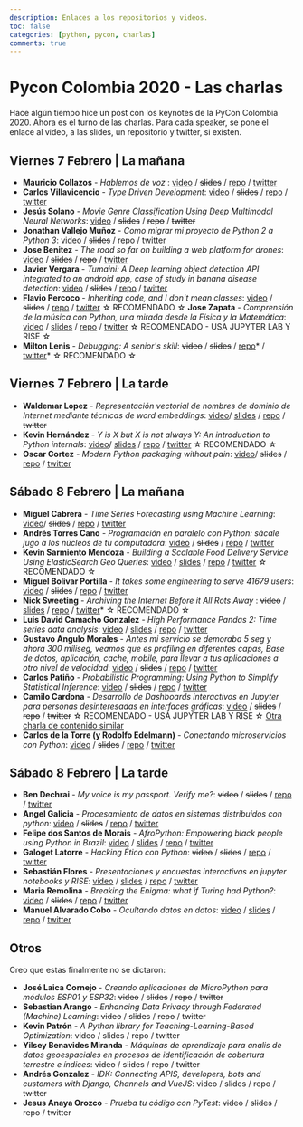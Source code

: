 ```yaml
---
description: Enlaces a los repositorios y videos.
toc: false
categories: [python, pycon, charlas]
comments: true
---
```

# Pycon Colombia 2020 - Las charlas

Hace algún tiempo hice un post con los keynotes de la PyCon Colombia 2020. Ahora es el turno de las charlas. Para cada speaker, se pone el enlace al video, a las slides, un repositorio y twitter, si existen.

## Viernes 7 Febrero | La mañana

* **Mauricio Collazos** - _Hablemos de voz_ : [video](https://www.youtube.com/watch?v=jF3aWWhXnEI) / <strike>slides</strike> / [repo](https://github.com/ma0c) / [twitter](https://twitter.com/Ma0Collazos)
* **Carlos Villavicencio** - _Type Driven Development_: [video](https://www.youtube.com/watch?v=izN-cMCOXO0) / <strike>slides</strike> / [repo](https://github.com/po5i) / [twitter](https://twitter.com/po5i)
* **Jesús Solano** - _Movie Genre Classification Using Deep Multimodal Neural Networks_: [video](https://www.youtube.com/watch?v=2oz0j166Bj0) / <strike>slides</strike> / <strike>repo</strike> / <strike>twitter</strike>
* **Jonathan Vallejo Muñoz** - _Como migrar mi proyecto de Python 2 a Python 3_: [video](https://www.youtube.com/watch?v=6ecconcQHbE) / <strike>slides</strike> / [repo](https://github.com/jonathanvm13) / [twitter](https://twitter.com/jonathanvm13)
* **Jose Benitez** - _The road so far on building a web platform for drones_: [video](https://www.youtube.com/watch?v=7NlKbzz1y0M) / <strike>slides</strike> / <strike>repo</strike> / [twitter](https://twitter.com/yojosebenitez)
* **Javier Vergara** - _Tumaini: A Deep learning object detection API integrated to an android app, case of study in banana disease detection_: [video](https://www.youtube.com/watch?v=oIiy5LcvtvQ) / <strike>slides</strike> / [repo](https://github.com/javergara) / [twitter](https://twitter.com/javergara91)
* **Flavio Percoco** - _Inheriting code, and I don't mean classes_: [video](https://www.youtube.com/watch?v=3zDNMiHmVmI) / <strike>slides</strike> / [repo](https://github.com/flaper87) / [twitter](https://twitter.com/flaper87) &star; RECOMENDADO &star;
 **Jose Zapata** - _Comprensión de la música con Python, una mirada desde la Física y la Matemática_: [video](https://www.youtube.com/watch?v=SE4EACCD4NE) / [slides](https://github.com/JoseRZapata/Pycon2020Colombia) / [repo](https://github.com/JoseRZapata/Pycon2020Colombia) / [twitter](https://twitter.com/joserzapata) &star; RECOMENDADO  - USA JUPYTER LAB Y RISE &star;
* **Milton Lenis** - _Debugging: A senior's skill_: <strike>video</strike> / <strike>slides</strike> / [repo](https://github.com/MiltonLn)* / [twitter](https://twitter.com/MiltonLn)* &star; RECOMENDADO &star;

## Viernes 7 Febrero | La tarde
* **Waldemar Lopez** - _Representación vectorial de nombres de dominio de Internet mediante técnicas de word embeddings_: [video](https://www.youtube.com/watch?v=7sczAdNuBUE)/ [slides](https://github.com/dns-vsm/embeddings) / [repo](https://github.com/dns-vsm) / <strike>twitter</strike>
* **Kevin Hernández** - _Y is X but X is not always Y: An introduction to Python internals_: [video](https://www.youtube.com/watch?v=_SQR9Z15FH0)/ [slides](https://slides.com/keeeevinh/pyconco20/#/) / [repo](https://github.com/kevteg) / [twitter](https://twitter.com/krsarmiento)  &star; RECOMENDADO &star;
* **Oscar Cortez** - _Modern Python packaging without pain_: [video](https://www.youtube.com/watch?v=Qe7YB2Vnl8A)/ <strike>slides</strike> / [repo](https://github.com/oscarmcm) / [twitter](https://twitter.com/oscar_mcm)

## Sábado 8 Febrero | La mañana
* **Miguel Cabrera** - _Time Series Forecasting using Machine Learning_: [video](https://www.youtube.com/watch?v=ePaTCd6st8M)/ <strike>slides</strike> / [repo](https://github.com/mfcabrera) / [twitter](https://twitter.com/mfcabrera)
* **Andrés Torres Cano** - _Programación en paralelo con Python: sácale jugo a los núcleos de tu computadora_: [video](https://www.youtube.com/watch?v=Wv4R7H-HPTo) / <strike>slides</strike> / [repo](https://github.com/elfotografo007) / [twitter](https://twitter.com/elfotografo007)
* **Kevin Sarmiento Mendoza** - _Building a Scalable Food Delivery Service Using ElasticSearch Geo Queries_: [video](https://www.youtube.com/watch?v=FnjrLXel3jg) / [slides](https://github.com/krsarmiento/pycon20) / [repo](https://github.com/krsarmiento) / [twitter](https://twitter.com/krsarmiento) &star; RECOMENDADO &star;
* **Miguel Bolivar Portilla** - _It takes some engineering to serve 41679 users_: [video](https://www.youtube.com/watch?v=0Ml2KMx81Zk) / <strike>slides</strike> / [repo](https://github.com/Darking360) / [twitter](https://twitter.com/Darking360)
* **Nick Sweeting** - _Archiving the Internet Before it All Rots Away_ : <strike>video</strike> / [slides](https://github.com/pirate/internet-archiving-talk) / [repo](https://github.com/pirate) / [twitter](https://twitter.com/theSquashSH)* &star; RECOMENDADO &star;
* **Luis David Camacho Gonzalez** - _High Performance Pandas 2: Time series data analysis_: [video](https://www.youtube.com/watch?v=w6xkJDOrV_0) / [slides](https://github.com/LuisDavidCamacho/high-performance-pandas) / [repo](https://github.com/LuisDavidCamacho) / [twitter](https://twitter.com/luisdcamachog)
* **Gustavo Angulo Morales** - _Antes mi servicio se demoraba 5 seg y ahora 300 miliseg, veamos que es profiling en diferentes capas, Base de datos, aplicación, cache, mobile, para llevar a tus aplicaciones a otro nivel de velocidad_: [video](https://www.youtube.com/watch?v=w5t329sOY_g) / <strike>slides</strike> / [repo](https://github.com/woakas) / [twitter](https://twitter.com/woakas)
* **Carlos Patiño** - _Probabilistic Programming: Using Python to Simplify Statistical Inference_: [video](https://www.youtube.com/watch?v=offng66PhcM) / <strike>slides</strike> / [repo](https://github.com/cmpatino) / [twitter](https://twitter.com/cmpatino_)
* **Camilo Cardona** - _Desarrollo de Dashboards interactivos en Jupyter para personas desinteresadas en interfaces gráficas_: [video]()  / <strike>slides</strike> / <strike>repo</strike> / <strike>twitter</strike> &star; RECOMENDADO - USA JUPYTER LAB Y RISE &star; [Otra charla de contenido similar](https://www.youtube.com/watch?v=LAy8vD4PQLg)
* **Carlos de la Torre (y Rodolfo Edelmann)** - _Conectando microservicios con Python_: [video]()  / <strike>slides</strike> / [repo](https://github.com/cmdelatorre) / [twitter](https://twitter.com/py_litox)

## Sábado 8 Febrero | La tarde
* **Ben Dechrai** - _My voice is my passport. Verify me?_: <strike>video</strike>  / <strike>slides</strike> / [repo](https://github.com/bendechrai) / [twitter](https://twitter.com/bendechrai)
* **Angel Galicia** - _Procesamiento de datos en sistemas distribuidos con python_: [video](https://www.youtube.com/watch?v=n7QbZDmXlUo)  / <strike>slides</strike> / [repo](https://github.com/miknotauro) / [twitter](https://twitter.com/miknotauro)
* **Felipe dos Santos de Morais** - _AfroPython: Empowering black people using Python in Brazil_: [video]()  / [slides](https://speakerdeck.com/felipedemorais/afropython-empowering-black-people-using-python-in-brazil) / [repo](https://github.com/lipemorais) / [twitter](https://twitter.com/felipedemorais_)
* **Galoget Latorre** - _Hacking Ético con Python_: <strike>video</strike> / <strike>slides</strike> / [repo](https://github.com/galoget) / [twitter](https://twitter.com/hackem)
* **Sebastián Flores** - _Presentaciones y encuestas interactivas en jupyter notebooks y RISE_: [video](https://www.youtube.com/watch?v=ekyN9DDswBE) / [slides](https://github.com/sebastiandres/charlas/tree/master/2020_02_08_pycon_rise_and_poll) / [repo](https://github.com/sebastiandres/) / [twitter](https://twitter.com/sebastiandres)
* **Maria Remolina** - _Breaking the Enigma: what if Turing had Python?_: [video](https://www.youtube.com/watch?v=Ibwp5Ny46fk)  / <strike>slides</strike>  / [repo](https://twitter.com/holamariacamila) / [twitter](https://twitter.com/holamariacamila)
* **Manuel Alvarado Cobo** - _Ocultando datos en datos_: [video](https://www.youtube.com/watch?v=6wJKCeLQlNU)  / [slides](https://github.com/cubosensei/presentations/tree/master/steganography) / [repo](https://github.com/cubosensei) / [twitter](https://twitter.com/cubosensei)

## Otros
Creo que estas finalmente no se dictaron:
* **José Laica Cornejo** - _Creando aplicaciones de MicroPython para módulos ESP01 y ESP32_:  <strike>video</strike> / <strike>slides</strike> / <strike>repo</strike> / <strike>twitter</strike> 
* **Sebastian Arango** - _Enhancing Data Privacy through Federated (Machine) Learning_: <strike>video</strike> / <strike>slides</strike> / <strike>repo</strike> / <strike>twitter</strike> 
* **Kevin Patrón** - _A Python library for Teaching-Learning-Based Optimization_: <strike>video</strike> / <strike>slides</strike> / <strike>repo</strike> / <strike>twitter</strike> 
* **Yilsey Benavides Miranda** - _Máquinas de aprendizaje para analis de datos geoespaciales en procesos de identificación de cobertura terrestre e índices_: <strike>video</strike> / <strike>slides</strike> / <strike>repo</strike> / <strike>twitter</strike> 
* **Andrés Gonzalez** - _IDK: Connecting APIS, developers, bots and customers with Django, Channels and VueJS_: <strike>video</strike> / <strike>slides</strike> / <strike>repo</strike> / <strike>twitter</strike> 
* **Jesus Anaya Orozco** - _Prueba tu código con PyTest_: <strike>video</strike> / <strike>slides</strike> / <strike>repo</strike> / <strike>twitter</strike> 
